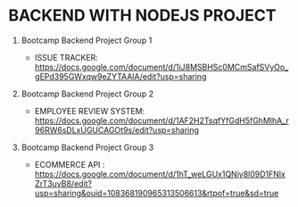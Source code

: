 # BACKEND WITH NODEJS PROJECT

1. Bootcamp Backend Project Group 1

    - ISSUE TRACKER: https://docs.google.com/document/d/1iJ8MSBHSc0MCmSafSVyOo_gEPd395GWxqw9eZYTAAlA/edit?usp=sharing

2. Bootcamp Backend Project Group 2

    - EMPLOYEE REVIEW SYSTEM: https://docs.google.com/document/d/1AF2H2TsqfYfGdH5fGhMlhA_r96RW6sDLxUGUCAGOt9s/edit?usp=sharing

3. Bootcamp Backend Project Group 3
   
    - ECOMMERCE API : https://docs.google.com/document/d/1hT_weLGUx1QNiy8l09D1FNlxZrT3uyB8/edit?usp=sharing&ouid=108368190965313506613&rtpof=true&sd=true
